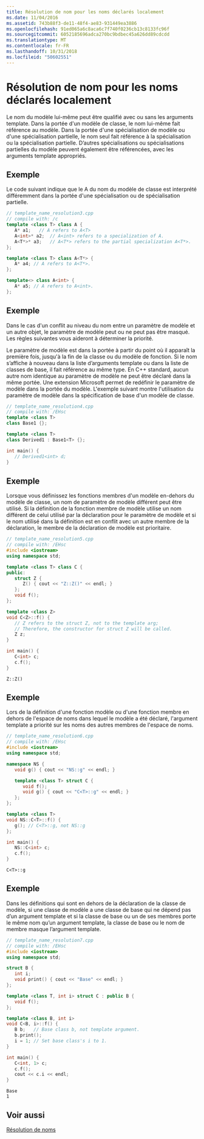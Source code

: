 ```yaml
---
title: Résolution de nom pour les noms déclarés localement
ms.date: 11/04/2016
ms.assetid: 743b88f3-de11-48f4-ae83-931449ea3886
ms.openlocfilehash: 91ed065a6c8aca6c7f740f0236cb13c8133fc96f
ms.sourcegitcommit: 6052185696adca270bc9bdbec45a626dd89cdcdd
ms.translationtype: MT
ms.contentlocale: fr-FR
ms.lasthandoff: 10/31/2018
ms.locfileid: "50602551"
---
```

# <a name="name-resolution-for-locally-declared-names"></a>Résolution de nom pour les noms déclarés localement

Le nom du modèle lui-même peut être qualifié avec ou sans les arguments template. Dans la portée d'un modèle de classe, le nom lui-même fait référence au modèle. Dans la portée d'une spécialisation de modèle ou d'une spécialisation partielle, le nom seul fait référence à la spécialisation ou la spécialisation partielle. D’autres spécialisations ou spécialisations partielles du modèle peuvent également être référencées, avec les arguments template appropriés.

## <a name="example"></a>Exemple

Le code suivant indique que le A du nom du modèle de classe est interprété différemment dans la portée d'une spécialisation ou de spécialisation partielle.

```cpp
// template_name_resolution3.cpp
// compile with: /c
template <class T> class A {
   A* a1;   // A refers to A<T>
   A<int>* a2;  // A<int> refers to a specialization of A.
   A<T*>* a3;   // A<T*> refers to the partial specialization A<T*>.
};

template <class T> class A<T*> {
   A* a4; // A refers to A<T*>.
};

template<> class A<int> {
   A* a5; // A refers to A<int>.
};
```

## <a name="example"></a>Exemple

Dans le cas d'un conflit au niveau du nom entre un paramètre de modèle et un autre objet, le paramètre de modèle peut ou ne peut pas être masqué. Les règles suivantes vous aideront à déterminer la priorité.

Le paramètre de modèle est dans la portée à partir du point où il apparaît la première fois, jusqu'à la fin de la classe ou du modèle de fonction. Si le nom s’affiche à nouveau dans la liste d’arguments template ou dans la liste de classes de base, il fait référence au même type. En C++ standard, aucun autre nom identique au paramètre de modèle ne peut être déclaré dans la même portée. Une extension Microsoft permet de redéfinir le paramètre de modèle dans la portée du modèle. L'exemple suivant montre l'utilisation du paramètre de modèle dans la spécification de base d'un modèle de classe.

```cpp
// template_name_resolution4.cpp
// compile with: /EHsc
template <class T>
class Base1 {};

template <class T>
class Derived1 : Base1<T> {};

int main() {
   // Derived1<int> d;
}
```

## <a name="example"></a>Exemple

Lorsque vous définissez les fonctions membres d'un modèle en-dehors du modèle de classe, un nom de paramètre de modèle différent peut être utilisé. Si la définition de la fonction membre de modèle utilise un nom différent de celui utilisé par la déclaration pour le paramètre de modèle et si le nom utilisé dans la définition est en conflit avec un autre membre de la déclaration, le membre de la déclaration de modèle est prioritaire.

```cpp
// template_name_resolution5.cpp
// compile with: /EHsc
#include <iostream>
using namespace std;

template <class T> class C {
public:
   struct Z {
      Z() { cout << "Z::Z()" << endl; }
   };
   void f();
};

template <class Z>
void C<Z>::f() {
   // Z refers to the struct Z, not to the template arg;
   // Therefore, the constructor for struct Z will be called.
   Z z;
}

int main() {
   C<int> c;
   c.f();
}
```

```Output
Z::Z()
```

## <a name="example"></a>Exemple

Lors de la définition d'une fonction modèle ou d'une fonction membre en dehors de l'espace de noms dans lequel le modèle a été déclaré, l'argument template a priorité sur les noms des autres membres de l'espace de noms.

```cpp
// template_name_resolution6.cpp
// compile with: /EHsc
#include <iostream>
using namespace std;

namespace NS {
   void g() { cout << "NS::g" << endl; }

   template <class T> struct C {
      void f();
      void g() { cout << "C<T>::g" << endl; }
   };
};

template <class T>
void NS::C<T>::f() {
   g(); // C<T>::g, not NS::g
};

int main() {
   NS::C<int> c;
   c.f();
}
```

```Output
C<T>::g
```

## <a name="example"></a>Exemple

Dans les définitions qui sont en dehors de la déclaration de la classe de modèle, si une classe de modèle a une classe de base qui ne dépend pas d’un argument template et si la classe de base ou un de ses membres porte le même nom qu’un argument template, la classe de base ou le nom de membre masque l’argument template.

```cpp
// template_name_resolution7.cpp
// compile with: /EHsc
#include <iostream>
using namespace std;

struct B {
   int i;
   void print() { cout << "Base" << endl; }
};

template <class T, int i> struct C : public B {
   void f();
};

template <class B, int i>
void C<B, i>::f() {
   B b;   // Base class b, not template argument.
   b.print();
   i = 1; // Set base class's i to 1.
}

int main() {
   C<int, 1> c;
   c.f();
   cout << c.i << endl;
}
```

```Output
Base
1
```

## <a name="see-also"></a>Voir aussi

[Résolution de noms](../cpp/templates-and-name-resolution.md)